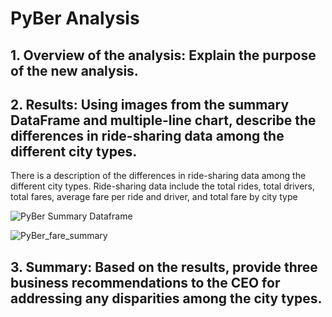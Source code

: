 # PyBer Analysis

## 1. Overview of the analysis: Explain the purpose of the new analysis.




## 2. Results: Using images from the summary DataFrame and multiple-line chart, describe the differences in ride-sharing data among the different city types.

There is a description of the differences in ride-sharing data among the different city types. Ride-sharing data include the total rides, total drivers, total fares, average fare per ride and driver, and total fare by city type




![PyBer Summary Dataframe](https://user-images.githubusercontent.com/98360572/158831783-874a9cb0-55bb-4c19-895b-79b95cb5c255.png)




![PyBer_fare_summary](https://user-images.githubusercontent.com/98360572/158831868-c0c45c18-d540-4a77-a4c1-e9535076d3e0.png)


## 3. Summary: Based on the results, provide three business recommendations to the CEO for addressing any disparities among the city types.







